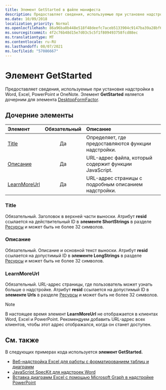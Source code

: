 ```yaml
---
title: Элемент GetStarted в файле манифеста
description: Предоставляет сведения, используемые при установке надстройки в Word, Excel, PowerPoint и OneNote.
ms.date: 10/09/2018
localization_priority: Normal
ms.openlocfilehash: 86a96ba0b448e518f48deefc7aceb5133904c9147ba39a28bf646d922c449af7
ms.sourcegitcommit: 4f2c76b48d15e7d03c5c5f1f809493758fcd88ec
ms.translationtype: MT
ms.contentlocale: ru-RU
ms.lasthandoff: 08/07/2021
ms.locfileid: "57086667"
---
```

# <a name="getstarted-element"></a>Элемент GetStarted

Предоставляет сведения, используемые при установке надстройки в Word, Excel, PowerPoint и OneNote. Элемент **GetStarted** является дочерним для элемента [DesktopFormFactor](desktopformfactor.md).

## <a name="child-elements"></a>Дочерние элементы

| Элемент                       | Обязательный | Описание                                        |
|:------------------------------|:--------:|:---------------------------------------------------|
| [Title](#title)               | Да      | Определяет, где предоставляются функции надстройки.     |
| [Описание](#description)   | Да      | URL-адрес файла, который содержит функции JavaScript.|
| [LearnMoreUrl](#learnmoreurl) | Да       | URL-адрес страницы с подробным описанием надстройки.   |

### <a name="title"></a>Title 

Обязательный. Заголовок в верхней части выноски. Атрибут **resid** ссылается на действительный ID в **элементе ShortStrings** в разделе [Ресурсы](resources.md) и может быть не более 32 символов.

### <a name="description"></a>Описание

Обязательный. Описание и основной текст выноски. Атрибут **resid** ссылается на допустимый ID в **элементе LongStrings** в разделе [Ресурсы](resources.md) и может быть не более 32 символов.

### <a name="learnmoreurl"></a>LearnMoreUrl

Обязательный. URL-адрес страницы, где пользователь может узнать больше о надстройке. Атрибут **resid** ссылается на допустимый ID в **элементе Urls** в разделе [Ресурсы](resources.md) и может быть не более 32 символов.

> [!NOTE]
> В настоящее время элемент **LearnMoreUrl** не отображается в клиентах Word, Excel и PowerPoint. Рекомендуем добавить URL-адрес всех клиентов, чтобы этот адрес отображался, когда он станет доступен. 

## <a name="see-also"></a>См. также

В следующих примерах кода используется **элемент GetStarted.**

* [Веб-надстройка Excel для работы с форматированием таблиц и диаграмм](https://github.com/OfficeDev/Excel-Add-in-JavaScript-SalesTracker)
* [JavaScript SpecKit для надстроек Word](https://github.com/OfficeDev/Word-Add-in-JS-SpecKit)
* [Вставка диаграмм Excel с помощью Microsoft Graph в надстройке PowerPoint](https://github.com/OfficeDev/PowerPoint-Add-in-Microsoft-Graph-ASPNET-InsertChart)
